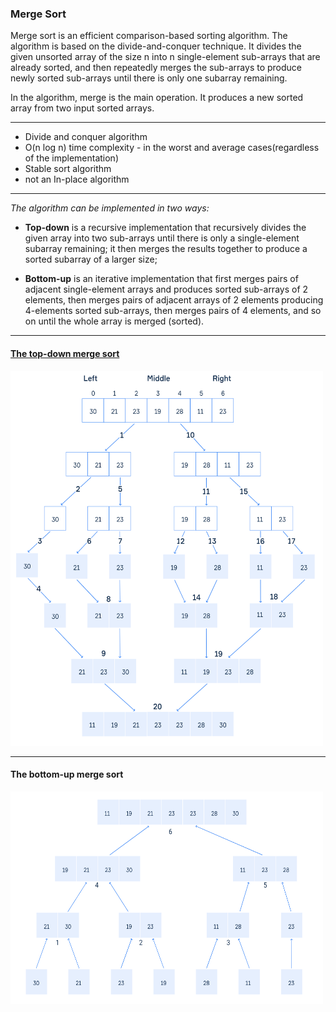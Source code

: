 ### Merge Sort

Merge sort is an efficient comparison-based sorting algorithm.
The algorithm is based on the divide-and-conquer technique.
It divides the given unsorted array of the size n into n single-element sub-arrays that are already sorted,
and then repeatedly merges the sub-arrays to produce newly sorted sub-arrays until there is only one subarray remaining.

In the algorithm, merge is the main operation. It produces a new sorted array from two input sorted arrays.
***

- Divide and conquer algorithm
- O(n log n) time complexity -  in the worst and average cases(regardless of the implementation)
- Stable sort algorithm
- not an In-place algorithm
***

_The algorithm can be implemented in two ways:_

- **Top-down** is a recursive implementation that recursively divides the given array into two sub-arrays
  until there is only a single-element subarray remaining; it then merges the results together to produce
  a sorted subarray of a larger size;

- **Bottom-up** is an iterative implementation that first merges pairs of adjacent single-element arrays
  and produces sorted sub-arrays of 2 elements, then merges pairs of adjacent arrays of 2 elements
  producing 4-elements sorted sub-arrays, then merges pairs of 4 elements, and so on until the whole array
  is merged (sorted).

***
#### [The top-down merge sort](MergeSort.java)

<img height="600" src="/src/main/resources/media/arrays_sorting/top_down_merge_sort.png" width="500"/>

***
#### The bottom-up merge sort

<img height="340" src="/src/main/resources/media/arrays_sorting/bottom_up_merge_sort.png" width="500"/>
